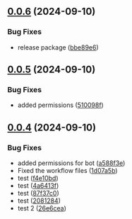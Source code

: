## [0.0.6](https://github.com/MaBbKhawaja/avatar-vue3/compare/v0.0.5...v0.0.6) (2024-09-10)


### Bug Fixes

* release package ([bbe89e6](https://github.com/MaBbKhawaja/avatar-vue3/commit/bbe89e6bf554c0b085989452a95e74bda8198af7))



## [0.0.5](https://github.com/MaBbKhawaja/avatar-vue3/compare/v0.0.4...v0.0.5) (2024-09-10)


### Bug Fixes

* added permissions ([510098f](https://github.com/MaBbKhawaja/avatar-vue3/commit/510098f4f633b9cb382cc442fab36073bdaafa55))



## [0.0.4](https://github.com/MaBbKhawaja/avatar-vue3/compare/1d07a5b63a78d21c78a3dea8498e6793e8359ba1...v0.0.4) (2024-09-10)


### Bug Fixes

* added permissions for bot ([a588f3e](https://github.com/MaBbKhawaja/avatar-vue3/commit/a588f3e334ef13dba0abeb3d9ab6fd4d36dca1d5))
* Fixed the workflow files ([1d07a5b](https://github.com/MaBbKhawaja/avatar-vue3/commit/1d07a5b63a78d21c78a3dea8498e6793e8359ba1))
* test ([f4e10bd](https://github.com/MaBbKhawaja/avatar-vue3/commit/f4e10bdcb17820dd578478032f70bea730906e48))
* test ([4a6413f](https://github.com/MaBbKhawaja/avatar-vue3/commit/4a6413facd8c019654b7b42c484de359df43303d))
* test ([87f37c0](https://github.com/MaBbKhawaja/avatar-vue3/commit/87f37c0d8c0e2100a4d0de63d78a366cbfedbc19))
* test ([2081284](https://github.com/MaBbKhawaja/avatar-vue3/commit/2081284ca7c4a0757b1cfac25bc1ae8240da7556))
* test 2 ([26e6cea](https://github.com/MaBbKhawaja/avatar-vue3/commit/26e6ceaabf7208e923407313f2f4008a4da6dda2))



